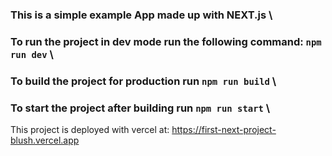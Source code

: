### This is a simple example App made up with NEXT.js \\

### To run the project in dev mode run the following command: `npm run dev` \\

### To build the project for production run `npm run build` \\
### To start the project after building run `npm run start` \\

This project is deployed with vercel at: https://first-next-project-blush.vercel.app
